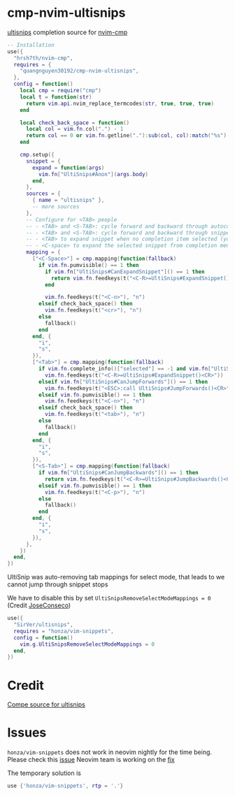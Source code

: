 # cmp-nvim-ultisnips

[ultisnips](https://github.com/SirVer/ultisnips) completion source for [nvim-cmp](https://github.com/hrsh7th/nvim-cmp)

```lua
-- Installation
use({
  "hrsh7th/nvim-cmp",
  requires = {
    "quangnguyen30192/cmp-nvim-ultisnips",
  },
  config = function()
    local cmp = require("cmp")
    local t = function(str)
      return vim.api.nvim_replace_termcodes(str, true, true, true)
    end

    local check_back_space = function()
      local col = vim.fn.col(".") - 1
      return col == 0 or vim.fn.getline("."):sub(col, col):match("%s") ~= nil
    end

    cmp.setup({
      snippet = {
        expand = function(args)
          vim.fn["UltiSnips#Anon"](args.body)
        end,
      },
      sources = {
        { name = "ultisnips" },
        -- more sources
      },
      -- Configure for <TAB> people
      -- - <TAB> and <S-TAB>: cycle forward and backward through autocompletion items
      -- - <TAB> and <S-TAB>: cycle forward and backward through snippets tabstops and placeholders
      -- - <TAB> to expand snippet when no completion item selected (you don't need to select the snippet from completion item to expand)
      -- - <C-space> to expand the selected snippet from completion menu
      mapping = {
        ["<C-Space>"] = cmp.mapping(function(fallback)
          if vim.fn.pumvisible() == 1 then
            if vim.fn["UltiSnips#CanExpandSnippet"]() == 1 then
              return vim.fn.feedkeys(t("<C-R>=UltiSnips#ExpandSnippet()<CR>"))
            end

            vim.fn.feedkeys(t("<C-n>"), "n")
          elseif check_back_space() then
            vim.fn.feedkeys(t("<cr>"), "n")
          else
            fallback()
          end
        end, {
          "i",
          "s",
        }),
        ["<Tab>"] = cmp.mapping(function(fallback)
          if vim.fn.complete_info()["selected"] == -1 and vim.fn["UltiSnips#CanExpandSnippet"]() == 1 then
            vim.fn.feedkeys(t("<C-R>=UltiSnips#ExpandSnippet()<CR>"))
          elseif vim.fn["UltiSnips#CanJumpForwards"]() == 1 then
            vim.fn.feedkeys(t("<ESC>:call UltiSnips#JumpForwards()<CR>"))
          elseif vim.fn.pumvisible() == 1 then
            vim.fn.feedkeys(t("<C-n>"), "n")
          elseif check_back_space() then
            vim.fn.feedkeys(t("<tab>"), "n")
          else
            fallback()
          end
        end, {
          "i",
          "s",
        }),
        ["<S-Tab>"] = cmp.mapping(function(fallback)
          if vim.fn["UltiSnips#CanJumpBackwards"]() == 1 then
            return vim.fn.feedkeys(t("<C-R>=UltiSnips#JumpBackwards()<CR>"))
          elseif vim.fn.pumvisible() == 1 then
            vim.fn.feedkeys(t("<C-p>"), "n")
          else
            fallback()
          end
        end, {
          "i",
          "s",
        }),
      },
    })
  end,
})
```

UltiSnip was auto-removing tab mappings for select mode, that leads to we cannot jump through snippet stops

We have to disable this by set `UltiSnipsRemoveSelectModeMappings = 0` (Credit [JoseConseco](https://github.com/quangnguyen30192/cmp-nvim-ultisnips/issues/5))
```lua
use({
  "SirVer/ultisnips",
  requires = "honza/vim-snippets",
  config = function()
    vim.g.UltiSnipsRemoveSelectModeMappings = 0
  end,
})
```

# Credit
[Compe source for ultisnips](https://github.com/hrsh7th/nvim-compe/blob/master/lua/compe_ultisnips/init.lua)

# Issues
`honza/vim-snippets` does not work in neovim nightly for the time being. Please check this [issue](https://github.com/quangnguyen30192/cmp-nvim-ultisnips/issues/9)
Neovim team is working on the [fix](https://github.com/neovim/neovim/pull/15632)

The temporary solution is
```lua
use {'honza/vim-snippets', rtp = '.'}
```
